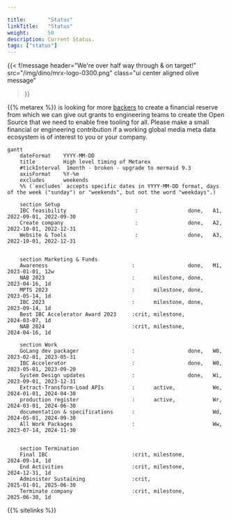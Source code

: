 ```yaml
---

title:       "Status"
linkTitle:   "Status"
weight:      50
description: Current Status.
tags: ["status"]
---
```


{{< f/message header="We're over half way through & on target!"
    src="/img/dino/mrx-logo-0300.png" class="ui center aligned olive message"
>}}

{{% metarex %}} is looking for more [backers] to create a financial reserve
from which we can give out grants to engineering teams to create the Open
Source that we need to enable free tooling for all. Please make a small
financial or engineering contribution if a working global media meta data
ecosystem is of interest to you or your company.

```mermaid
gantt
    dateFormat    YYYY-MM-DD
    title         High level timing of Metarex
    #tickInterval  1month - broken - upgrade to mermaid 9.3
    axisFormat    %Y-%m
    excludes      weekends
    %% (`excludes` accepts specific dates in YYYY-MM-DD format, days of the week ("sunday") or "weekends", but not the word "weekdays".)

    section Setup
    IBC feasibility                      :                done,   A1, 2022-09-01, 2022-09-30
    Create company                       :                done,   A2, 2022-10-01, 2022-12-31
    Website & Tools                      :                done,   A3, 2022-10-01, 2022-12-31


    section Marketing & Funds
    Awareness                           :                 done,   M1, 2023-01-01, 12w
    NAB 2023                            :      milestone, done,       2023-04-16, 1d
    MPTS 2023                           :      milestone, done,       2023-05-14, 1d
    IBC 2023                            :      milestone, done,       2023-09-14, 1d
    Best IBC Accelerator Award 2023     :crit, milestone,             2024-03-07, 1d
    NAB 2024                            :crit, milestone,             2024-04-16, 1d

    section Work
    GoLang dev packager                 :                 done,   W0, 2023-02-01, 2023-05-31
    IBC Accelerator                     :                 done,   W0, 2023-05-01, 2023-09-20
    System Design updates               :                 done,   Wi, 2023-09-01, 2023-12-31
    Extract-Transform-Load APIs         :      active,            We, 2024-01-01, 2024-04-30
    production register                 :      active,            Wr, 2024-03-01, 2024-06-30
    documentation & specifications      :                         Wd, 2024-05-01, 2024-09-30
    All Work Packages                   :                         Ww, 2023-07-14, 2024-11-30


    section Termination
    Final IBC                           :crit, milestone,             2024-09-14, 1d
    End Activities                      :crit, milestone,             2024-12-31, 1d
    Administer Sustaining               :crit,                        2025-01-01, 2025-06-30
    Terminate company                   :crit, milestone,             2025-06-30, 1d
```

{{% sitelinks %}}

[backers]: /docs/project/backers
[contact]: /contact/